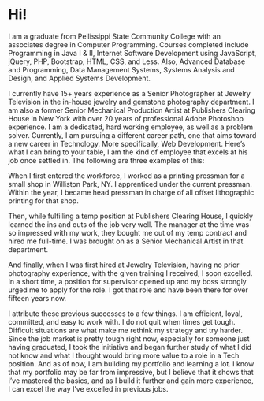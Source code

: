 <!--
**ccatura/ccatura** is a ✨ _special_ ✨ repository because its `README.md` (this file) appears on your GitHub profile.

Here are some ideas to get you started:

- 🔭 I’m currently working on ...
- 🌱 I’m currently learning ...
- 👯 I’m looking to collaborate on ...
- 🤔 I’m looking for help with ...
- 💬 Ask me about ...
- 📫 How to reach me: ...
- 😄 Pronouns: ...
- ⚡ Fun fact: ...
-->


# Hi! 

I am a graduate from Pellissippi State Community College with an associates degree in Computer Programming. Courses completed include Programming in Java I & II, Internet Software Development using JavaScript, jQuery, PHP, Bootstrap, HTML, CSS, and Less. Also, Advanced Database and Programming, Data Management Systems, Systems Analysis and Design, and Applied Systems Development.

I currently have 15+ years experience as a Senior Photographer at Jewelry Television in the in-house jewelry and gemstone photography department. I am also a former Senior Mechanical Production Artist at Publishers Clearing House in New York with over 20 years of professional Adobe Photoshop experience. I am a dedicated, hard working employee, as well as a problem solver. Currently, I am pursuing a different career path, one that aims toward a new career in Technology. More specifically, Web Development. Here’s what I can bring to your table, I am the kind of employee that excels at his job once settled in. The following are three examples of this:

When I first entered the workforce, I worked as a printing pressman for a small shop in Williston Park, NY. I apprenticed under the current pressman. Within the year, I became head pressman in charge of all offset lithographic printing for that shop.

Then, while fulfilling a temp position at Publishers Clearing House, I quickly learned the ins and outs of the job very well. The manager at the time was so impressed with my work, they bought me out of my temp contract and hired me full-time. I was brought on as a Senior Mechanical Artist in that department.

And finally, when I was first hired at Jewelry Television, having no prior photography experience, with the given training I received, I soon excelled. In a short time, a position for supervisor opened up and my boss strongly urged me to apply for the role. I got that role and have been there for over fifteen years now.

I attribute these previous successes to a few things. I am efficient, loyal, committed, and easy to work with. I do not quit when times get tough. Difficult situations are what make me rethink my strategy and try harder. Since the job market is pretty tough right now, especially for someone just having graduated, I took the initiative and began further study of what I did not know and what I thought would bring more value to a role in a Tech position. And as of now, I am building my portfolio and learning a lot. I know that my portfolio may be far from impressive, but I believe that it shows that I’ve mastered the basics, and as I build it further and gain more experience, I can excel the way I’ve excelled in previous jobs.

